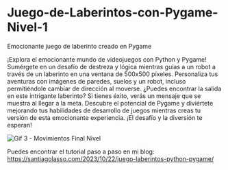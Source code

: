 # Juego-de-Laberintos-con-Pygame-Nivel-1
Emocionante juego de laberinto creado en Pygame

¡Explora el emocionante mundo de videojuegos con Python y Pygame! Sumérgete en un desafío de destreza y lógica mientras guías a un robot a través de un laberinto en una ventana de 500x500 píxeles. Personaliza tus aventuras con imágenes de paredes, suelos y un robot, incluso permitiéndole cambiar de dirección al moverse. ¿Puedes encontrar la salida en este intrigante laberinto? Si tienes éxito, verás un mensaje que se muestra al llegar a la meta. Descubre el potencial de Pygame y diviértete mejorando tus habilidades de desarrollo de juegos mientras creas tu versión de esta emocionante experiencia. ¡El desafío y la diversión te esperan!

![Gif 3 - Movimientos Final Nivel](https://github.com/santiagolassog/Juego-Laberintos-Pygame-Primer-Nivel/assets/27078128/f2eb6bb3-94b5-435c-9d46-52331d7a98cb)

Puedes encontrar el tutorial paso a paso en mi blog: https://santiagolasso.com/2023/10/22/juego-laberintos-python-pygame/
